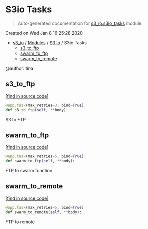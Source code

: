 # S3io Tasks

> Auto-generated documentation for [s3_io.s3io_tasks](../../s3_io/s3io_tasks.py) module.

Created on Wed Jan  8 16:25:28 2020

- [s3_io](../README.md#s3io) / [Modules](../MODULES.md#s3_io-modules) / [S3 Io](index.md#s3-io) / S3io Tasks
    - [s3_to_ftp](#s3_to_ftp)
    - [swarm_to_ftp](#swarm_to_ftp)
    - [swarm_to_remote](#swarm_to_remote)

@author: tina

## s3_to_ftp

[[find in source code]](../../s3_io/s3io_tasks.py#L97)

```python
@app.task(max_retries=3, bind=True)
def s3_to_ftp(self, **body):
```

S3 to FTP

## swarm_to_ftp

[[find in source code]](../../s3_io/s3io_tasks.py#L38)

```python
@app.task(max_retries=5, bind=True)
def swarm_to_ftp(self, **body):
```

FTP to swarm function

## swarm_to_remote

[[find in source code]](../../s3_io/s3io_tasks.py#L70)

```python
@app.task(max_retries=5, bind=True)
def swarm_to_remote(self, **body):
```

FTP to remote
